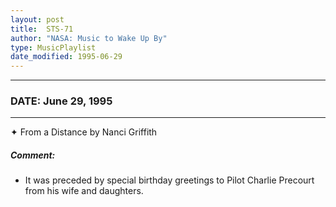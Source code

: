 ```yaml
---
layout: post
title:  STS-71
author: "NASA: Music to Wake Up By"
type: MusicPlaylist
date_modified: 1995-06-29
---
```


----
### DATE: June 29, 1995
----
✦ From a Distance by Nanci Griffith

##### Comment:
* It was preceded by special birthday greetings to Pilot Charlie Precourt from his wife and daughters.
